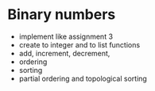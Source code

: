 # Binary numbers
- implement like assignment 3
- create to integer and to list functions
- add, increment, decrement,
- ordering
- sorting 
- partial ordering and topological sorting
